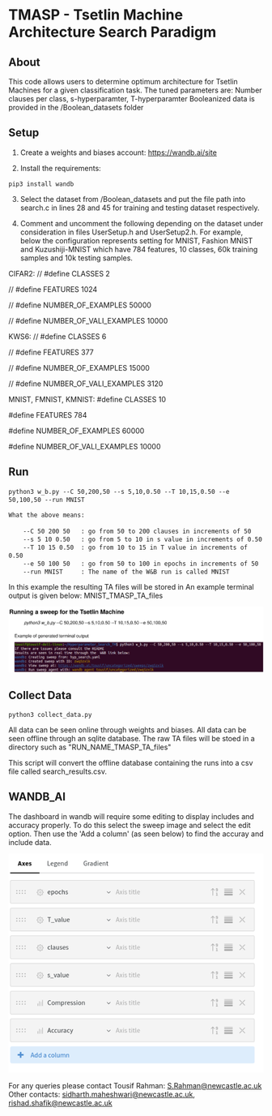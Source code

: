# TMASP - Tsetlin Machine Architecture Search Paradigm

## About
This code allows users to determine optimum architecture for Tsetlin Machines for a given classification task.
The tuned parameters are: Number clauses per class, s-hyperparamter, T-hyperparamter 
Booleanized data is provided in the /Boolean_datasets folder


## Setup

1) Create a weights and biases account: https://wandb.ai/site

2) Install the requirements:
    
```
pip3 install wandb

```

3) Select the dataset from /Boolean_datasets and put the file path into search.c in lines 28 and 45 for training and testing dataset respectively.

4) Comment and uncomment the following depending on the dataset under consideration in files UserSetup.h and UserSetup2.h. For example, below the configuration represents setting for MNIST, Fashion MNIST and Kuzushiji-MNIST which have 784 features, 10 classes, 60k training samples and 10k testing samples.

CIFAR2:
// #define CLASSES 2

// #define FEATURES 1024

// #define NUMBER_OF_EXAMPLES 50000

// #define NUMBER_OF_VALI_EXAMPLES 10000

KWS6:
// #define CLASSES 6

// #define FEATURES 377

// #define NUMBER_OF_EXAMPLES 15000

// #define NUMBER_OF_VALI_EXAMPLES 3120

MNIST, FMNIST, KMNIST:
#define CLASSES 10

#define FEATURES 784

#define NUMBER_OF_EXAMPLES 60000

#define NUMBER_OF_VALI_EXAMPLES 10000

## Run
```
python3 w_b.py --C 50,200,50 --s 5,10,0.50 --T 10,15,0.50 --e 50,100,50 --run MNIST
```

    What the above means: 

        --C 50 200 50   : go from 50 to 200 clauses in increments of 50
        --s 5 10 0.50   : go from 5 to 10 in s value in increments of 0.50
        --T 10 15 0.50  : go from 10 to 15 in T value in increments of 0.50
        --e 50 100 50   : go from 50 to 100 in epochs in increments of 50
        --run MNIST     : The name of the W&B run is called MNIST

In this example the resulting TA files will be stored in 
An example terminal output is given below: MNIST_TMASP_TA_files

![My Image](howto.png)


## Collect Data

```
python3 collect_data.py
```
All data can be seen online through weights and biases. 
All data can be seen offline through an sqlite database. 
The raw TA files will be stoed in a directory such as "RUN_NAME_TMASP_TA_files"

This script will convert the offline database containing the runs into a csv file called search_results.csv. 

## WANDB_AI

The dashboard in wandb will require some editing to display includes and accuracy properly. To do this select the sweep image
and select the edit option. Then use the 'Add a column' (as seen below) to find the accuray and include data.

![My Image](w&b.png)

For any queries please contact Tousif Rahman: S.Rahman@newcastle.ac.uk
Other contacts: sidharth.maheshwari@newcastle.ac.uk, rishad.shafik@newcastle.ac.uk